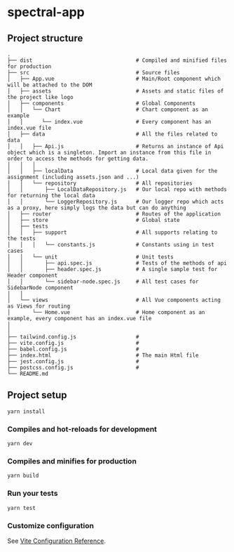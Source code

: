 # spectral-app

## Project structure

    .
    ├── dist                                 # Compiled and minified files for production
    ├── src                                  # Source files
    │   ├── App.vue                          # Main/Root component which will be attached to the DOM
    │   ├── assets                           # Assets and static files of the project like logo
    │   ├── components                       # Global Components
    │   │   └── Chart                        # Chart component as an example
    │   │      └── index.vue                 # Every component has an index.vue file
    │   ├── data                             # All the files related to data
    │   │   ├── Api.js                       # Returns an instance of Api object which is a singleton. Import an instance from this file in order to access the methods for getting data.
    │   │   │
    │   │   ├── localData                    # Local data given for the assignment (including assets.json and ...) 
    │   │   └── repository                   # All repositories 
    │   │       ├── LocalDataRepository.js   # Our local repo with methods for returning the local data    
    │   │       └── LoggerRepository.js      # Our logger repo which acts as a proxy, here simply logs the data but can do anything
    │   ├── router                           # Routes of the application
    │   ├── store                            # Global state
    │   ├── tests
    │   │   ├── support                      # All supports relating to the tests
    │   │   │   └── constants.js             # Constants using in test cases
    │   │   └── unit                         # Unit tests
    │   │       ├── api.spec.js              # Tests of the methods of api
    │   │       ├── header.spec.js           # A single sample test for Header component
    │   │       └── sidebar-node.spec.js     # All test cases for SidebarNode component
    │   │
    │   └── views                            # All Vue components acting as Views for routing
    │       └── Home.vue                     # Home component as an example, every component has an index.vue file
    │
    │
    ├── tailwind.config.js                   #
    ├── vite.config.js                       #
    ├── babel.config.js                      #
    ├── index.html                           # The main Html file
    ├── jest.config.js                       #
    ├── postcss.config.js                    #
    └── README.md




## Project setup
```
yarn install
```

### Compiles and hot-reloads for development
```
yarn dev
```

### Compiles and minifies for production
```
yarn build
```

### Run your tests
```
yarn test
```

### Customize configuration
See [Vite Configuration Reference](https://vitejs.dev/config/).
